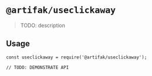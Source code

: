 # `@artifak/useclickaway`

> TODO: description

## Usage

```
const useclickaway = require('@artifak/useclickaway');

// TODO: DEMONSTRATE API
```
